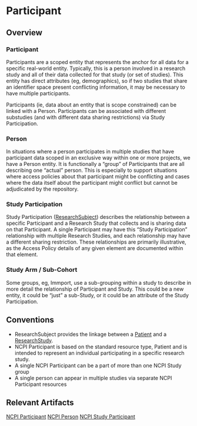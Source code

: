 # Participant

## Overview
### Participant
Participants are a scoped entity that represents the anchor for all data for a specific real-world entity. Typically, this is a person involved in a research study and all of their data collected for that study (or set of studies). This entity has direct attributes (eg, demographics), so if two studies that share an identifier space present conflicting information, it may be necessary to have multiple participants.

Participants (ie, data about an entity that is scope constrained) can be linked with a Person.
Participants can be associated with different substudies (and with different data sharing restrictions) via Study Participation.

### Person
In situations where a person participates in multiple studies that have participant data scoped in an exclusive way within one or more projects, we have a Person entity. It is functionally a “group” of Participants that are all describing one “actual” person. This is especially to support situations where access policies about that participant might be conflicting and cases where the data itself about the participant might conflict but cannot be adjudicated by the repository.

### Study Participation
Study Participation ([ResearchSubject](https://hl7.org/fhir/researchsubject.html)) describes the relationship between a specific Participant and a Research Study that collects and is sharing data on that Participant. A single Participant may have this “Study Participation” relationship with multiple Research Studies, and each relationship may have a different sharing restriction. These relationships are primarily illustrative, as the Access Policy details of any given element are documented within that element. 

### Study Arm / Sub-Cohort
Some groups, eg, Immport, use a sub-grouping within a study to describe in more detail the relationship of Participant and Study. This could be a new entity, it could be “just” a sub-Study, or it could be an attribute of the Study Participation.


## Conventions
- ResearchSubject provides the linkage between a [Patient](https://hl7.org/fhir/R4/patient.html) and a [ResearchStudy](https://hl7.org/fhir/researchstudy.html).
- NCPI Participant is based on the standard resource type, Patient and is intended to represent an individual participating in a specific research study.
- A single NCPI Participant can be a part of more than one NCPI Study group
- A single person can appear in multiple studies via separate NCPI Participant resources


## Relevant Artifacts
[NCPI Participant](StructureDefinition-ncpi-participant.html)
[NCPI Person](StructureDefinition-ncpi-person.html)
[NCPI Study Participant](StructureDefinition-ncpi-Study-Participant.html)

